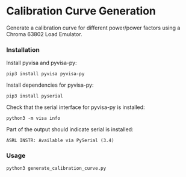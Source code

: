 Calibration Curve Generation
============================

Generate a calibration curve for different power/power factors using a Chroma
63802 Load Emulator.

### Installation

Install pyvisa and pyvisa-py:
```
pip3 install pyvisa pyvisa-py
```

Install dependencies for pyvisa-py:
```
pip3 install pyserial
```

Check that the serial interface for pyvisa-py is installed:
```
python3 -m visa info
```
Part of the output should indicate serial is installed:
```
ASRL INSTR: Available via PySerial (3.4)
```

### Usage

```
python3 generate_calibration_curve.py
```
